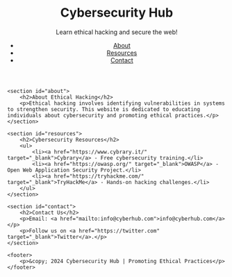 <!DOCTYPE html>
<html lang="en">
<head>
    <meta charset="UTF-8">
    <meta name="viewport" content="width=device-width, initial-scale=1.0">
    <title>Cybersecurity Hub</title>
    <link rel="stylesheet" href="style.css">
</head>
<body>
    <header>
        <h1>Cybersecurity Hub</h1>
        <p>Learn ethical hacking and secure the web!</p>
        <nav>
            <ul>
                <li><a href="#about">About</a></li>
                <li><a href="#resources">Resources</a></li>
                <li><a href="#contact">Contact</a></li>
            </ul>
        </nav>
    </header>

    <section id="about">
        <h2>About Ethical Hacking</h2>
        <p>Ethical hacking involves identifying vulnerabilities in systems to strengthen security. This website is dedicated to educating individuals about cybersecurity and promoting ethical practices.</p>
    </section>

    <section id="resources">
        <h2>Cybersecurity Resources</h2>
        <ul>
            <li><a href="https://www.cybrary.it/" target="_blank">Cybrary</a> - Free cybersecurity training.</li>
            <li><a href="https://owasp.org/" target="_blank">OWASP</a> - Open Web Application Security Project.</li>
            <li><a href="https://tryhackme.com/" target="_blank">TryHackMe</a> - Hands-on hacking challenges.</li>
        </ul>
    </section>

    <section id="contact">
        <h2>Contact Us</h2>
        <p>Email: <a href="mailto:info@cyberhub.com">info@cyberhub.com</a></p>
        <p>Follow us on <a href="https://twitter.com" target="_blank">Twitter</a>.</p>
    </section>

    <footer>
        <p>&copy; 2024 Cybersecurity Hub | Promoting Ethical Practices</p>
    </footer>
</body>
</html>
